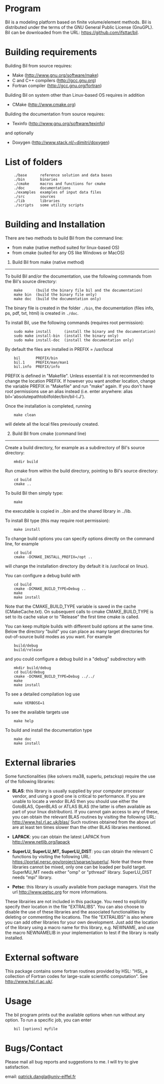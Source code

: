 Program
=======

Bil is a modeling platform based on finite volume/element methods. Bil is distributed under the terms of the GNU General Public License (GnuGPL). Bil can be downloaded from the URL: <https://github.com/ifsttar/bil>.


Building requirements
=====================

Building Bil from source requires:

  - Make (<http://www.gnu.org/software/make>)  
  - C and C++ compilers (<http://gcc.gnu.org>)  
  - Fortran compiler (<http://gcc.gnu.org/fortran>)
  
Building Bil on system other than Linux-based OS requires in addition

  - CMake (<http://www.cmake.org>)

Building the documentation from source requires:

  - Texinfo (<http://www.gnu.org/software/texinfo>)
  
and optionally

  - Doxygen (<http://www.stack.nl/~dimitri/doxygen>)
  

List of folders
===============

        ./base      reference solution and data bases
        ./bin       binaries  
        ./cmake     macros and functions for cmake  
        ./doc       documentations  
        ./examples  examples of input data files  
        ./src       sources  
        ./lib       libraries  
        ./scripts   some utility scripts  


Building and Installation
=========================

There are two methods to build Bil from the command line:

  - from make (native method suited for linux-based OS)
  - from cmake (suited for any OS like Windows or MacOS)
  

1. Build Bil from make (native method)
--------------------------------------
To build Bil and/or the documentation, use the following commands from the Bil's source directory:

        make      (build the binary file bil and the documentation)  
        make bin  (build the binary file only)  
        make doc  (build the documentation only)  

The binary file is created in the folder `./bin`, the documentation (files info, ps, pdf, txt, html) is created in `./doc`.

To install Bil, use the following commands (requires root permission):

        sudo make install      (install the binary and the documentation)  
        sudo make install-bin  (install the binary only)  
        sudo make install-doc  (install the documentation only)  

By default the files are installed in PREFIX = /usr/local

        bil       PREFIX/bin  
        bil.1     PREFIX/man/man1  
        bil.info  PREFIX/info  

PREFIX is defined in "Makefile". Unless essential it is not recommended to change the location PREFIX. If however you want another location, change the variable PREFIX in "Makefile" and  run "make" again. If you don't have root permissions use an alias instead (i.e. enter anywhere: alias bil='absolutepathtobilfolder/bin/bil-I.J').

Once the installation is completed, running 

        make clean  

will delete all the local files previously created.
  
  
2. Build Bil from cmake (command line)
--------------------------------------

Create a build directory, for example as a subdirectory of Bil's source directory:

        mkdir build  

Run cmake from within the build directory, pointing to Bil's source directory:

        cd build  
        cmake ..  

To build Bil then simply type:

        make  

the executable is copied in ../bin and the shared library in ../lib.

To install Bil type (this may require root permission):

        make install  

To change build options you can specify options directly on the command line, for example

        cd build  
        cmake -DCMAKE_INSTALL_PREFIX=/opt ..  

will change the installation directory (by default it is /usr/local on linux).

You can configure a debug build with

        cd build  
        cmake -DCMAKE_BUILD_TYPE=Debug ..  
        make  
        make install  
    
Note that the CMAKE_BUILD_TYPE variable is saved in the cache (CMakeCache.txt). On subsequent calls to cmake CMAKE_BUILD_TYPE is set to its cache value or to "Release"  the first time cmake is called.

You can keep multiple builds with different build options at the same time. Below the directory "build" you can place as many target directories for out-of-source build modes as you want. For example
  
        build/debug  
        build/release  
    
and you could configure a debug build in a "debug" subdirectory with

        mkdir build/debug  
        cd build/debug  
        cmake -DCMAKE_BUILD_TYPE=Debug ../../  
        make  
        make install  

To see a detailed compilation log use

        make VERBOSE=1  

To see the available targets use
    
        make help  
    
To build and install the documentation type

        make doc  
        make install  



External libraries
==================

Some functionalities (like solvers ma38, superlu, petscksp) require the use of the following libraries:

  - **BLAS**: this library is usually supplied by your computer processor vendor,
            and using a good one is critical to performance.
            If you are unable to locate a vendor BLAS then you should use either
            the GotoBLAS, OpenBLAS or ATLAS BLAS (the latter is often available 
            as part of your linux distribution). If you cannot gain access to any 
            of these, you can obtain the relevant BLAS routines by visiting the 
            following URL: http://www.hsl.rl.ac.uk/blas/
            Such routines obtained from the above url are at least ten times
            slower than the other BLAS libraries mentioned.  
            
  - **LAPACK**: you can obtain the latest LAPACK from http://www.netlib.org/lapack  

  - **SuperLU, SuperLU_MT, SuperLU_DIST**: you can obtain the relevant C functions by visiting the following
            URL: https://portal.nersc.gov/project/sparse/superlu/.
            Note that these three libraries cannot be mixed, only one can be loaded per build target. SuperMU_MT needs either "omp" or "pthread" library. SuperLU_DIST needs "mpi" library.

  - **Petsc**: this library is usually available from package managers. Visit the url  http://www.petsc.org for more informations.  
  

These librairies are not included in this package. You need to explicitly specify their location in the file "EXTRALIBS". You can also choose to disable the use of these libraries and the associated functionalities by deleting or commenting the locations. The file "EXTRALIBS" is also where you can add other libraries for your own development. Just add the location of the library using a macro name for this library, e.g. NEWNAME, and use the macro NEWNAMELIB in your implementation to test if the library is really installed.


External software
=================

This package contains some fortran routines provided by HSL: "HSL, a collection of Fortran codes for large-scale scientific computation". See http://www.hsl.rl.ac.uk/.


Usage
=====

The bil program prints out the available options when run without any option. To run a specific job, you can enter

        bil [options] myfile  


Bugs/Contact
============

Please mail all bug reports and suggestions to me. I will try to give satisfaction.

email: <patrick.dangla@univ-eiffel.fr>
